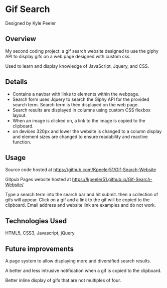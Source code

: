 # Gif Search

Designed by Kyle Peeler

## Overview

My second coding project: a gif search website designed to use the giphy API to
display gifs on a web page designed with custom css.

 Used to learn and display
knowledge of JavaScript, Jquery, and CSS.

## Details

- Contains a navbar with links to elements within the webpage.
- Search form uses Jquery to search the Giphy API for the provided search term.
Search term is then displayed on the web page.
- Search results are displayed in columns using custom CSS flexbox layout.
- When an image is clicked on, a link to the image is copied to the clipboard.
- on devices 320px and lower the website is changed to a column display and
element sizes are changed to ensure readability and reactive function.

## Usage

Source code hosted at <https://github.com/Kpeeler51/Gif-Search-Website>

Gitpub Pages website hosted at <https://kpeeler51.github.io/Gif-Search-Website/>

Type a search term into the search bar and hit submit. then a collection of gifs will appear.
Click on a gif and a link to the gif will be copied to the clipboard.
Email address and website link are examples and do not work.

## Technologies Used

HTML5, CSS3, Javascript, jQuery

## Future improvements

A page system to allow displaying more and diversified search results.

A better and less intrusive notification when a gif is copied to the clipboard.

Better inline display of gifs that are not multiples of four.